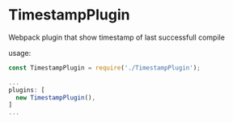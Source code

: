 # TimestampPlugin

Webpack plugin that show timestamp of last successfull compile

usage:

```javascript
const TimestampPlugin = require('./TimestampPlugin');

...
plugins: [
  new TimestampPlugin(),
]
...
```
